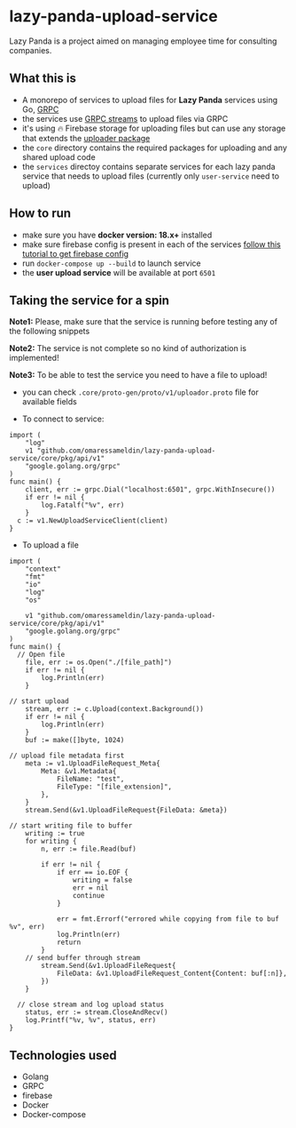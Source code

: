 # lazy-panda-upload-service
Lazy Panda is a project aimed on managing employee time for consulting companies.

## What this is
- A monorepo of services to upload files for **Lazy Panda** services using Go, [GRPC](https://github.com/grpc/grpc-go)
- the services use [GRPC streams](https://ops.tips/blog/sending-files-via-grpc/) to upload files via GRPC
- it's using 🔥 Firebase storage for uploading files but can use any storage that extends the [uploader package](https://github.com/omaressameldin/lazy-panda-upload-service/tree/master/core/pkg/uploader)
- the `core` directory contains the required packages for uploading and any shared upload code
- the `services` directoy contains separate services for each lazy panda service that needs to upload files (currently only `user-service` need to upload)

## How to run
- make sure you have **docker version: 18.x+** installed
- make sure firebase config is present in each of the services [follow this tutorial to get firebase config](https://www.youtube.com/watch?v=9rN29jENirI)
- run `docker-compose up --build` to launch service
- the **user upload service** will be available at port `6501`

## Taking the service for a spin
**Note1:** Please, make sure that the service is running before testing any of the following snippets

**Note2:** The service is not complete so no kind of authorization is implemented!

**Note3:** To be able to test the service you need to have a file to upload!
- you can check `.core/proto-gen/proto/v1/uploador.proto` file for available fields

- To connect to service:
```golang
import (
	"log"
	v1 "github.com/omaressameldin/lazy-panda-upload-service/core/pkg/api/v1"
	"google.golang.org/grpc"
)
func main() {
	client, err := grpc.Dial("localhost:6501", grpc.WithInsecure())
	if err != nil {
		log.Fatalf("%v", err)
	}
  c := v1.NewUploadServiceClient(client)
}
```

- To upload a file
```golang
import (
	"context"
	"fmt"
	"io"
	"log"
	"os"

	v1 "github.com/omaressameldin/lazy-panda-upload-service/core/pkg/api/v1"
	"google.golang.org/grpc"
)
func main() {
  // Open file
	file, err := os.Open("./[file_path]")
	if err != nil {
		log.Println(err)
	}

// start upload
	stream, err := c.Upload(context.Background())
	if err != nil {
		log.Println(err)
	}
	buf := make([]byte, 1024)

// upload file metadata first
	meta := v1.UploadFileRequest_Meta{
		Meta: &v1.Metadata{
			FileName: "test",
			FileType: "[file_extension]",
		},
	}
	stream.Send(&v1.UploadFileRequest{FileData: &meta})

// start writing file to buffer
	writing := true
	for writing {
		n, err := file.Read(buf)

		if err != nil {
			if err == io.EOF {
				writing = false
				err = nil
				continue
			}

			err = fmt.Errorf("errored while copying from file to buf %v", err)
			log.Println(err)
			return
		}
    // send buffer through stream
		stream.Send(&v1.UploadFileRequest{
			FileData: &v1.UploadFileRequest_Content{Content: buf[:n]},
		})
	}

  // close stream and log upload status
	status, err := stream.CloseAndRecv()
	log.Printf("%v, %v", status, err)
}
```


## Technologies used
- Golang
- GRPC
- firebase
- Docker
- Docker-compose